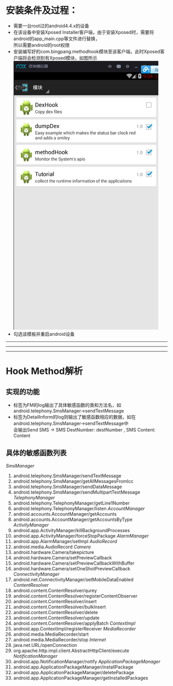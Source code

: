 # 安装条件及过程：
* 需要一台root过的android4.4.x的设备
* 在该设备中安装Xposed Installer客户端，由于安装Xposed时，需要将android的app_main.cpp等文件进行替换，     
所以需要android的root权限
* 安装编写好的com.bingpang.methodhook模块至该客户端，此时Xposed客户端将会检测到有Xposed模块，如图所示    
![安装模板截图](moban.png)
* 勾选该模板并重启android设备
----
----
----
# Hook Method解析
## 实现的功能
* 标签为FM的log输出了具体敏感函数的类和方法名，如android.telephony.SmsManager->sendTextMessage
* 标签为DetailInform的log则输出了敏感函数相应的数据，如在android.telephony.SmsManager->sendTextMessage中      
会输出Send SMS -> SMS DestNumber: destNumber , SMS Content: Content      
## 具体的敏感函数列表
*SmsManager*
1. android.telephony.SmsManager/sendTextMessage
2. android.telephony.SmsManager/getAllMessagesFromIcc
3. android.telephony.SmsManager/sendDataMessage
4. android.telephony.SmsManager/sendMultipartTextMessage
*TelephonyManager*
1. android.telephony.TelephonyManager/getLine1Number
2. android.telephony.TelephonyManager/listen
*AccountManager*
1. android.accounts.AccountManager/getAccounts
2. android.accounts.AccountManager/getAccountsByType
*ActivityManager*
1. android.app.ActivityManager/killBackgroundProcesses
2. android.app.ActivityManager/forceStopPackage
*AlarmManager*
1. android.app.AlarmManager/setImpl
*AudioRecord*
1. android.media.AudioRecord
*Camera*
1. android.hardware.Camera/takepicture
2. android.hardware.Camera/setPreviewCallback
3. android.hardware.Camera/setPreviewCallbackWithBuffer
4. android.hardware.Camera/setOneShotPreviewCallback
*ConnectivityManager*
1. android.net.ConnectivityManager/setMobileDataEnabled
*ContentResolver*
1. android.content.ContentResolver/qurey
2. android.content.ContentResolver/registerContentObserver
3. android.content.ContentResolver/insert
4. android.content.ContentResolver/bulkInsert
5. android.content.ContentResolver/delete
6. android.content.ContentResolver/update
7. android.content.ContentResolver/applyBatch
*ContextImpl*
1. android.app.ContextImpl/registerReceiver
*MediaRecorder*
1. android.media.MediaRecorder/start
2. android.media.MediaRecorder/stop
*Internet*
1. java.net.URL/openConnection
2. org.apache.http.impl.client.AbstractHttpClient/execute
*NotificationManager*
1. android.app.NotificationManager/notify
*ApplicationPackageManager*
1. android.app.ApplicationPackageManager/installPackage
2. android.app.ApplicationPackageManager/deletePackage
3. android.app.ApplicationPackageManager/getInstalledPackages

